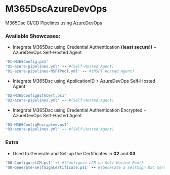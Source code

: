 # M365DscAzureDevOps
M365Dsc CI/CD Pipelines using AzureDevOps

### Available Showcases:

- Integrate M365Dsc using Credential Authentication **(least secure!)** + AzureDevOps Self-Hosted Agent

```ruby
'01-M365Config.ps1'
'01-azure-pipelines.yml' -- #(Self-Hosted Agent)
'01-azure-pipelines-MSFTPool.yml' -- #(MSFT Hosted Agent)
```

- Integrate M365Dsc using ApplicationID + AzureDevOps Self-Hosted Agent  

```ruby
'02-M365ConfigWithCert.ps1'
'02-azure-pipelines.yml' -- #(Self-Hosted Agent)
```

- Integrate M365Dsc using Credential Authentication Encrypted + AzureDevOps Self-Hosted Agent  

```ruby
'03-M365ConfigEncrypted.ps1'
'03-azure-pipelines.yml' -- #(Self-Hosted Agent)
```

### Extra  

- Used to Generate and Set-up the Certificates in **02** and **03**  

```ruby
'00-ConfigureLCM.ps1' -- #(Configure LCM on Self-Hosted Pool)
'00-Generate-SelfSignCertificate.ps1' -- #(Generate a SelfSign DSC Certificate)
```
